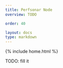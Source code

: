 ```yaml
---
title: Perfsonar Node
overview: TODO

order: 40

layout: docs
type: markdown
---
```

{% include home.html %}

TODO: fill it

